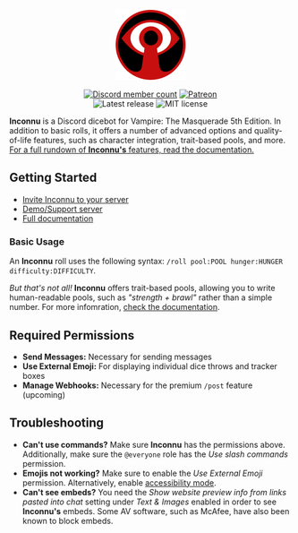 <p align="center">
  <img src="images/inconnu_logo.png" alt="Inconnu Dicebot Logo" width=125 height=125 />
</p>

<p align="center">
  <a href="https://discord.gg/QHnCdSPeEE" title="Join the Inconnu server"><img src="https://img.shields.io/discord/935219170176532580?color=5765F2&label=discord&logo=discord&logoColor=white" alt="Discord member count" /></a>
  <a href="https://www.patreon.com/tiltowait" title="Support me on Patreon!"><img src="https://img.shields.io/endpoint.svg?url=https%3A%2F%2Fshieldsio-patreon.vercel.app%2Fapi%3Fusername%3Dtiltowait%26type%3Dpatrons&style=flat" alt="Patreon" /></a>
  <br>
  <img src="https://img.shields.io/github/v/release/tiltowait/inconnu" alt="Latest release" />
  <img src="https://img.shields.io/github/license/tiltowait/inconnu" alt="MIT license" />
</p>

**Inconnu** is a Discord dicebot for Vampire: The Masquerade 5th Edition. In addition to basic rolls, it offers a number of advanced options and quality-of-life features, such as character integration, trait-based pools, and more. [For a full rundown of **Inconnu's** features, read the documentation.](https://www.inconnu.app)

## Getting Started

* [Invite Inconnu to your server](https://discord.com/api/oauth2/authorize?client_id=882409882119196704&permissions=537135104&scope=bot%20applications.commands)
* [Demo/Support server](https://discord.gg/QHnCdSPeEE)
* [Full documentation](https://docs.inconnu.app)

### Basic Usage

An **Inconnu** roll uses the following syntax: `/roll pool:POOL hunger:HUNGER difficulty:DIFFICULTY`.

*But that's not all!* **Inconnu** offers trait-based pools, allowing you to write human-readable pools, such as *"strength + brawl"* rather than a simple number. For more infomration, [check the documentation](https://www.inconnu.app).

## Required Permissions

* **Send Messages:** Necessary for sending messages
* **Use External Emoji:** For displaying individual dice throws and tracker boxes
* **Manage Webhooks:** Necessary for the premium `/post` feature (upcoming)

## Troubleshooting

* **Can't use commands?** Make sure **Inconnu** has the permissions above. Additionally, make sure the `@everyone` role has the *Use slash commands* permission.
* **Emojis not working?** Make sure to enable the *Use External Emoji* permission. Alternatively, enable [accessibility mode](https://docs.inconnu.app/command-reference/miscellaneous#accessibility-mode).
* **Can't see embeds?** You need the *Show website preview info from links pasted into chat* setting under *Text & Images* enabled in order to see **Inconnu's** embeds. Some AV software, such as McAfee, have also been known to block embeds.
